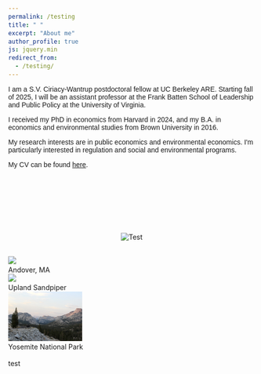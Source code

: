 ```yaml
---
permalink: /testing
title: " "
excerpt: "About me"
author_profile: true
js: jquery.min
redirect_from: 
  - /testing/
---
```


<p style="font-family:Arial"> I am a S.V. Ciriacy-Wantrup postdoctoral fellow at UC Berkeley ARE. Starting fall of 2025, I will be an assistant professor at the Frank Batten School of Leadership and Public Policy at the University of Virginia.</p>

<p style="font-family:Arial"> I received my PhD in economics from Harvard in 2024, and my B.A. in economics and environmental studies from Brown University in 2016.</p>

<p style="font-family:Arial"> My research interests are in public economics and environmental economics. I'm particularly interested in regulation and social and environmental programs.</p>

<p style="font-family:Arial"> My CV can be found <a href="http://jenna-anders.github.io/files/Anders_CV_2023.pdf" target="_blank">here</a>.

</p>

<br>

<p style="text-align:center; margin-top:100px"><img src="images/fortwitter.jpeg" alt="Test" width="300" height="auto"> </p>

<br>

<html>
<head>
<meta name="viewport" content="width=device-width, initial-scale=1">
</head>
<body>

<div class="slideshow-container">

<div class="mySlides fade">
  <img src="images/fortwitter.jpeg" style="width:30%">
  <div class="text">Andover, MA</div>
</div>

<div class="mySlides fade">
  <img src="images/bird.jpeg" style="width:30%">
  <div class="text">Upland Sandpiper</div>
</div>

<div class="mySlides fade">
  <img src="images/yosemite.jpg" style="width:30%">
  <div class="text">Yosemite National Park</div>
</div>

</div>
<br>
test

<div style="text-align:center">
  <span class="dot"></span> 
  <span class="dot"></span> 
  <span class="dot"></span> 
</div>

<script>
  console.log(4)
</script>

</body>
</html> 


